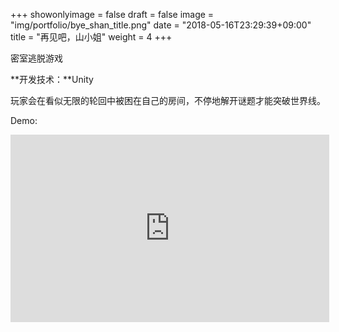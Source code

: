 +++
showonlyimage = false
draft = false
image = "img/portfolio/bye_shan_title.png"
date = "2018-05-16T23:29:39+09:00"
title = "再见吧，山小姐"
weight = 4
+++

密室逃脱游戏
<!--more-->

**开发技术：**Unity

玩家会在看似无限的轮回中被困在自己的房间，不停地解开谜题才能突破世界线。

Demo:
<iframe height=300 width=510 src='https://player.youku.com/embed/XMzYxMjA4MzAyMA==' frameborder=0 'allowfullscreen'></iframe>
